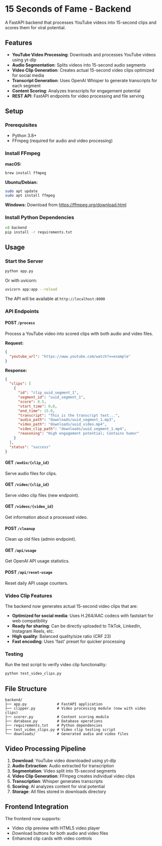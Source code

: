 # 15 Seconds of Fame - Backend

A FastAPI backend that processes YouTube videos into 15-second clips and scores them for viral potential.

## Features

- **YouTube Video Processing**: Downloads and processes YouTube videos using yt-dlp
- **Audio Segmentation**: Splits videos into 15-second audio segments
- **Video Clip Generation**: Creates actual 15-second video clips optimized for social media
- **Transcript Generation**: Uses OpenAI Whisper to generate transcripts for each segment
- **Content Scoring**: Analyzes transcripts for engagement potential
- **REST API**: FastAPI endpoints for video processing and file serving

## Setup

### Prerequisites

- Python 3.8+
- FFmpeg (required for audio and video processing)

### Install FFmpeg

**macOS:**
```bash
brew install ffmpeg
```

**Ubuntu/Debian:**
```bash
sudo apt update
sudo apt install ffmpeg
```

**Windows:**
Download from https://ffmpeg.org/download.html

### Install Python Dependencies

```bash
cd backend
pip install -r requirements.txt
```

## Usage

### Start the Server

```bash
python app.py
```

Or with uvicorn:
```bash
uvicorn app:app --reload
```

The API will be available at `http://localhost:8000`

### API Endpoints

#### POST `/process`

Process a YouTube video into scored clips with both audio and video files.

**Request:**
```json
{
  "youtube_url": "https://www.youtube.com/watch?v=example"
}
```

**Response:**
```json
{
  "clips": [
    {
      "id": "clip_uuid_segment_1",
      "segment_id": "uuid_segment_1",
      "score": 8.5,
      "start_time": 0.0,
      "end_time": 15.0,
      "transcript": "This is the transcript text...",
      "audio_path": "downloads/uuid_segment_1.mp3",
      "video_path": "downloads/uuid_video.mp4",
      "video_clip_path": "downloads/uuid_segment_1.mp4",
      "reasoning": "High engagement potential; Contains humor"
    }
  ],
  "status": "success"
}
```

#### GET `/audio/{clip_id}`

Serve audio files for clips.

#### GET `/video/{clip_id}`

Serve video clip files (new endpoint).

#### GET `/videos/{video_id}`

Get information about a processed video.

#### POST `/cleanup`

Clean up old files (admin endpoint).

#### GET `/api/usage`

Get OpenAI API usage statistics.

#### POST `/api/reset-usage`

Reset daily API usage counters.

### Video Clip Features

The backend now generates actual 15-second video clips that are:

- **Optimized for social media**: Uses H.264/AAC codecs with faststart for web compatibility
- **Ready for sharing**: Can be directly uploaded to TikTok, LinkedIn, Instagram Reels, etc.
- **High quality**: Balanced quality/size ratio (CRF 23)
- **Fast encoding**: Uses 'fast' preset for quicker processing

### Testing

Run the test script to verify video clip functionality:

```bash
python test_video_clips.py
```

## File Structure

```
backend/
├── app.py              # FastAPI application
├── clipper.py          # Video processing module (now with video clips)
├── scorer.py           # Content scoring module
├── database.py         # Database operations
├── requirements.txt    # Python dependencies
├── test_video_clips.py # Video clip testing script
└── downloads/          # Generated audio and video files
```

## Video Processing Pipeline

1. **Download**: YouTube video downloaded using yt-dlp
2. **Audio Extraction**: Audio extracted for transcription
3. **Segmentation**: Video split into 15-second segments
4. **Video Clip Generation**: FFmpeg creates individual video clips
5. **Transcription**: Whisper generates transcripts
6. **Scoring**: AI analyzes content for viral potential
7. **Storage**: All files stored in downloads directory

## Frontend Integration

The frontend now supports:
- Video clip preview with HTML5 video player
- Download buttons for both audio and video files
- Enhanced clip cards with video controls
